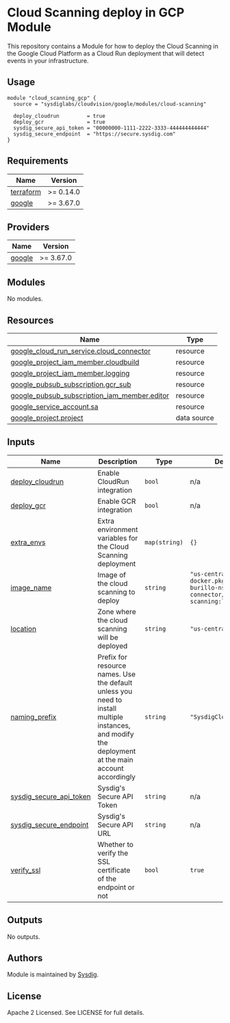 # Cloud Scanning deploy in GCP Module

This repository contains a Module for how to deploy the Cloud Scanning in the Google Cloud Platform as a Cloud Run
deployment that will detect events in your infrastructure.

## Usage

```hcl
module "cloud_scanning_gcp" {
  source = "sysdiglabs/cloudvision/google/modules/cloud-scanning"

  deploy_cloudrun         = true
  deploy_gcr              = true
  sysdig_secure_api_token = "00000000-1111-2222-3333-444444444444"
  sysdig_secure_endpoint  = "https://secure.sysdig.com"
}
```

<!-- BEGINNING OF PRE-COMMIT-TERRAFORM DOCS HOOK -->
## Requirements

| Name | Version |
|------|---------|
| <a name="requirement_terraform"></a> [terraform](#requirement\_terraform) | >= 0.14.0 |
| <a name="requirement_google"></a> [google](#requirement\_google) | >= 3.67.0 |

## Providers

| Name | Version |
|------|---------|
| <a name="provider_google"></a> [google](#provider\_google) | >= 3.67.0 |

## Modules

No modules.

## Resources

| Name | Type |
|------|------|
| [google_cloud_run_service.cloud_connector](https://registry.terraform.io/providers/hashicorp/google/latest/docs/resources/cloud_run_service) | resource |
| [google_project_iam_member.cloudbuild](https://registry.terraform.io/providers/hashicorp/google/latest/docs/resources/project_iam_member) | resource |
| [google_project_iam_member.logging](https://registry.terraform.io/providers/hashicorp/google/latest/docs/resources/project_iam_member) | resource |
| [google_pubsub_subscription.gcr_sub](https://registry.terraform.io/providers/hashicorp/google/latest/docs/resources/pubsub_subscription) | resource |
| [google_pubsub_subscription_iam_member.editor](https://registry.terraform.io/providers/hashicorp/google/latest/docs/resources/pubsub_subscription_iam_member) | resource |
| [google_service_account.sa](https://registry.terraform.io/providers/hashicorp/google/latest/docs/resources/service_account) | resource |
| [google_project.project](https://registry.terraform.io/providers/hashicorp/google/latest/docs/data-sources/project) | data source |

## Inputs

| Name | Description | Type | Default | Required |
|------|-------------|------|---------|:--------:|
| <a name="input_deploy_cloudrun"></a> [deploy\_cloudrun](#input\_deploy\_cloudrun) | Enable CloudRun integration | `bool` | n/a | yes |
| <a name="input_deploy_gcr"></a> [deploy\_gcr](#input\_deploy\_gcr) | Enable GCR integration | `bool` | n/a | yes |
| <a name="input_extra_envs"></a> [extra\_envs](#input\_extra\_envs) | Extra environment variables for the Cloud Scanning deployment | `map(string)` | `{}` | no |
| <a name="input_image_name"></a> [image\_name](#input\_image\_name) | Image of the cloud scanning to deploy | `string` | `"us-central1-docker.pkg.dev/mateo-burillo-ns/cloud-connector/cloud-scanning:latest"` | no |
| <a name="input_location"></a> [location](#input\_location) | Zone where the cloud scanning will be deployed | `string` | `"us-central1"` | no |
| <a name="input_naming_prefix"></a> [naming\_prefix](#input\_naming\_prefix) | Prefix for resource names. Use the default unless you need to install multiple instances, and modify the deployment at the main account accordingly | `string` | `"SysdigCloud"` | no |
| <a name="input_sysdig_secure_api_token"></a> [sysdig\_secure\_api\_token](#input\_sysdig\_secure\_api\_token) | Sysdig's Secure API Token | `string` | n/a | yes |
| <a name="input_sysdig_secure_endpoint"></a> [sysdig\_secure\_endpoint](#input\_sysdig\_secure\_endpoint) | Sysdig's Secure API URL | `string` | n/a | yes |
| <a name="input_verify_ssl"></a> [verify\_ssl](#input\_verify\_ssl) | Whether to verify the SSL certificate of the endpoint or not | `bool` | `true` | no |

## Outputs

No outputs.
<!-- END OF PRE-COMMIT-TERRAFORM DOCS HOOK -->

## Authors

Module is maintained by [Sysdig](https://github.com/sysdiglabs/terraform-google-cloudvision).

## License

Apache 2 Licensed. See LICENSE for full details.
